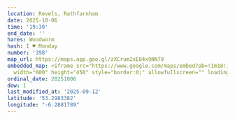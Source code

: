 ```yaml
---
location: Revels, Rathfarnham
date: 2025-10-06
time: '19:30'
end_date: ''
hares: Woodworm
hash: I ♥ Monday
number: '398'
map_url: https://maps.app.goo.gl/zXCrum2xE84x9NN79
embedded_map: <iframe src="https://www.google.com/maps/embed?pb=!1m18!1m12!1m3!1d4769.01708459569!2d-6.288178922785277!3d53.29833817227541!2m3!1f0!2f0!3f0!3m2!1i1024!2i768!4f13.1!3m3!1m2!1s0x48670bed2b2d6317%3A0xb5755771502f701a!2sThe%20Revels!5e0!3m2!1sen!2sus!4v1757693032364!5m2!1sen!2sus"
  width="600" height="450" style="border:0;" allowfullscreen="" loading="lazy" referrerpolicy="no-referrer-when-downgrade"></iframe>
ordinal_date: 20251006
dow: 1
last_modified_at: '2025-09-12'
latitude: '53.2983382'
longitude: "-6.2881789"
---
```


